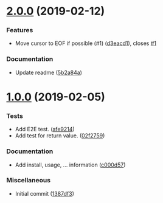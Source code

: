 # [2.0.0](https://github.com/sebald/edit-briefly/compare/v1.0.0...v2.0.0) (2019-02-12)

### Features

- Move cursor to EOF if possible (#1) ([d3eacd1](https://github.com/sebald/edit-briefly/commit/d3eacd1)), closes [#1](https://github.com/sebald/edit-briefly/issues/1)

### Documentation

- Update readme ([5b2a84a](https://github.com/sebald/edit-briefly/commit/5b2a84a))

# [1.0.0](https://github.com/sebald/edit-briefly/compare/1387df3...v1.0.0) (2019-02-05)

### Tests

- Add E2E test. ([afe9214](https://github.com/sebald/edit-briefly/commit/afe9214))
- Add test for return value. ([02f2759](https://github.com/sebald/edit-briefly/commit/02f2759))

### Documentation

- Add install, usage, ... information ([c000d57](https://github.com/sebald/edit-briefly/commit/c000d57))

### Miscellaneous

- Initial commit ([1387df3](https://github.com/sebald/edit-briefly/commit/1387df3))
